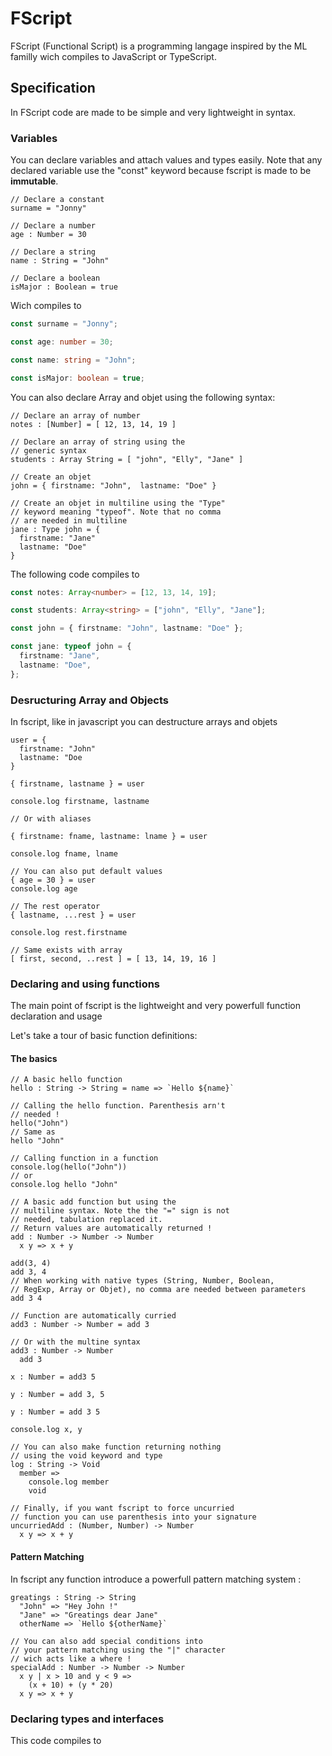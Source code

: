 # FScript

FScript (Functional Script) is a programming langage inspired
by the ML familly wich compiles to JavaScript or TypeScript.

## Specification

In FScript code are made to be simple and very lightweight
in syntax.

### Variables

You can declare variables and attach values and types
easily. Note that any declared variable use the "const"
keyword because fscript is made to be **immutable**.

```fscript
// Declare a constant
surname = "Jonny"

// Declare a number
age : Number = 30

// Declare a string
name : String = "John"

// Declare a boolean
isMajor : Boolean = true
```

Wich compiles to

```typescript
const surname = "Jonny";

const age: number = 30;

const name: string = "John";

const isMajor: boolean = true;
```

You can also declare Array and objet using the following
syntax:

```fscript
// Declare an array of number
notes : [Number] = [ 12, 13, 14, 19 ]

// Declare an array of string using the
// generic syntax
students : Array String = [ "john", "Elly", "Jane" ]

// Create an objet
john = { firstname: "John",  lastname: "Doe" }

// Create an objet in multiline using the "Type"
// keyword meaning "typeof". Note that no comma
// are needed in multiline
jane : Type john = {
  firstname: "Jane"
  lastname: "Doe"
}
```

The following code compiles to

```typescript
const notes: Array<number> = [12, 13, 14, 19];

const students: Array<string> = ["john", "Elly", "Jane"];

const john = { firstname: "John", lastname: "Doe" };

const jane: typeof john = {
  firstname: "Jane",
  lastname: "Doe",
};
```

### Desructuring Array and Objects

In fscript, like in javascript you can
destructure arrays and objets

```fscript
user = {
  firstname: "John"
  lastname: "Doe
}

{ firstname, lastname } = user

console.log firstname, lastname

// Or with aliases

{ firstname: fname, lastname: lname } = user

console.log fname, lname

// You can also put default values
{ age = 30 } = user
console.log age

// The rest operator
{ lastname, ...rest } = user

console.log rest.firstname

// Same exists with array
[ first, second, ..rest ] = [ 13, 14, 19, 16 ]
```

### Declaring and using functions

The main point of fscript is the lightweight and very powerfull
function declaration and usage

Let's take a tour of basic function definitions:

#### The basics

```fscript
// A basic hello function
hello : String -> String = name => `Hello ${name}`

// Calling the hello function. Parenthesis arn't
// needed !
hello("John")
// Same as
hello "John"

// Calling function in a function
console.log(hello("John"))
// or
console.log hello "John"

// A basic add function but using the
// multiline syntax. Note the the "=" sign is not
// needed, tabulation replaced it.
// Return values are automatically returned !
add : Number -> Number -> Number
  x y => x + y

add(3, 4)
add 3, 4
// When working with native types (String, Number, Boolean,
// RegExp, Array or Objet), no comma are needed between parameters
add 3 4

// Function are automatically curried
add3 : Number -> Number = add 3

// Or with the multine syntax
add3 : Number -> Number
  add 3

x : Number = add3 5

y : Number = add 3, 5

y : Number = add 3 5

console.log x, y

// You can also make function returning nothing
// using the void keyword and type
log : String -> Void
  member =>
    console.log member
    void

// Finally, if you want fscript to force uncurried
// function you can use parenthesis into your signature
uncurriedAdd : (Number, Number) -> Number
  x y => x + y
```

#### Pattern Matching

In fscript any function introduce a powerfull pattern
matching system :

```fscript
greatings : String -> String
  "John" => "Hey John !"
  "Jane" => "Greatings dear Jane"
  otherName => `Hello ${otherName}`

// You can also add special conditions into
// your pattern matching using the "|" character
// wich acts like a where !
specialAdd : Number -> Number -> Number
  x y | x > 10 and y < 9 =>
    (x + 10) + (y * 20)
  x y => x + y
```

### Declaring types and interfaces

This code compiles to
